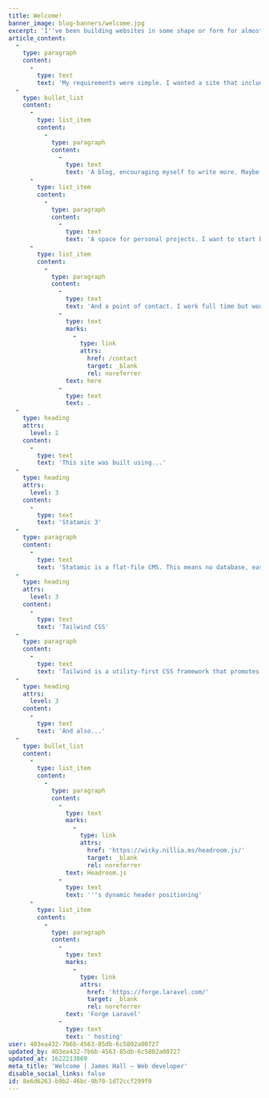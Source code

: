 ```yaml
---
title: Welcome!
banner_image: blog-banners/welcome.jpg
excerpt: 'I''ve been building websites in some shape or form for almost 3 years now and, until recently, I hadn''t built a site of my own. It was always on my to-do list but was forever pushed to the bottom due to other priorities. And then, last November, the UK''s second national lockdown arrived (this time much darker and the days much shorter) and I thought ''What better time than now?''. Five months later – voilà!'
article_content:
  -
    type: paragraph
    content:
      -
        type: text
        text: 'My requirements were simple. I wanted a site that included:'
  -
    type: bullet_list
    content:
      -
        type: list_item
        content:
          -
            type: paragraph
            content:
              -
                type: text
                text: 'A blog, encouraging myself to write more. Maybe about work, maybe about what I got up to last weekend. Anything goes.'
      -
        type: list_item
        content:
          -
            type: paragraph
            content:
              -
                type: text
                text: 'A space for personal projects. I want to start building more mini-projects that focus on learning specific technologies or practicing skills I haven''t yet mastered. This part of the site is hidden for now, but will be shared further down the line.'
      -
        type: list_item
        content:
          -
            type: paragraph
            content:
              -
                type: text
                text: 'And a point of contact. I work full time but would be open to taking on the occasional freelance project, and so this is important. If you want to chat, you can contact me '
              -
                type: text
                marks:
                  -
                    type: link
                    attrs:
                      href: /contact
                      target: _blank
                      rel: noreferrer
                text: here
              -
                type: text
                text: .
  -
    type: heading
    attrs:
      level: 2
    content:
      -
        type: text
        text: 'This site was built using...'
  -
    type: heading
    attrs:
      level: 3
    content:
      -
        type: text
        text: 'Statamic 3'
  -
    type: paragraph
    content:
      -
        type: text
        text: 'Statamic is a flat-file CMS. This means no database, easy deployment and a super lightweight size. Perfect for a simple site of this nature.'
  -
    type: heading
    attrs:
      level: 3
    content:
      -
        type: text
        text: 'Tailwind CSS'
  -
    type: paragraph
    content:
      -
        type: text
        text: 'Tailwind is a utility-first CSS framework that promotes the rapid creation of custom designs through the use of helper classes. With the help of PostCSS, the compiled stylesheets are super efficient and lightweight. '
  -
    type: heading
    attrs:
      level: 3
    content:
      -
        type: text
        text: 'And also...'
  -
    type: bullet_list
    content:
      -
        type: list_item
        content:
          -
            type: paragraph
            content:
              -
                type: text
                marks:
                  -
                    type: link
                    attrs:
                      href: 'https://wicky.nillia.ms/headroom.js/'
                      target: _blank
                      rel: noreferrer
                text: Headroom.js
              -
                type: text
                text: '''s dynamic header positioning'
      -
        type: list_item
        content:
          -
            type: paragraph
            content:
              -
                type: text
                marks:
                  -
                    type: link
                    attrs:
                      href: 'https://forge.laravel.com/'
                      target: _blank
                      rel: noreferrer
                text: 'Forge Laravel'
              -
                type: text
                text: ' hosting'
user: 403ea432-7b6b-4563-85db-6c5802a00727
updated_by: 403ea432-7b6b-4563-85db-6c5802a00727
updated_at: 1622213869
meta_title: 'Welcome | James Hall – Web developer'
disable_social_links: false
id: 8e6d6263-b9b2-46bc-9b70-1d72ccf299f0
---
```

